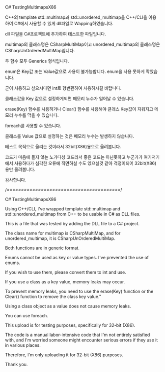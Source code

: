 C# TestingMultimapsX86

C++의 template std::multimap과 std::unordered_multimap을 C++/CLI을 이용하여 C#에서 사용할 수 있게 dll파일로 Wapping하였습니다.

dll 파일을 C#프로젝트에 추가하여 테스트한 파일입니다.

multimap의 클래스명은 CSharpMultiMap이고 unordered_multimap의 클래스명은 CSharpUnOrderedMultiMap입니다.

두 함수 모두 Generics 형식입니다.

enum은 Key값 또는 Value값으로 사용이 불가능합니다. enum을 사용 못하게 막았습니다.

굳이 사용하고 싶으시다면 int로 형변환하여 사용하시길 바랍니다.

클래스값을 Key 값으로 설정하게되면 메모리 누수가 일어날 수 있습니다.

erase(Key) 함수를 사용하거나 Clear() 함수를 사용해야 클래스 Key값이 지워지고 메모리 누수를 막을 수 있습니다.

foreach를 사용할 수 있습니다.

클래스를 Value 값으로 설정하는 것은 메모리 누수는 발생하지 않습니다.

테스트 목적으로 올리는 것이라서 32bit(X86)용으로 올려봅니다.

코드가 마음에 들지 않는 노가다성 코드라서 좋은 코드는 아닌듯하고 누군가가 여기저기에서 사용하다가 심각한 오류에 직면하실 수도 있으실것 같아 걱정이되어 32bit(X86)용만 올려봅니다.

감사합니다.

/*========================================*/

C# TestingMultimapsX86

Using C++/CLI, I've wrapped template std::multimap and std::unordered_multimap from C++ to be usable in C# as DLL files.

This is a file that was tested by adding the DLL file to a C# project.

The class name for multimap is CSharpMultiMap, and for unordered_multimap, it is CSharpUnOrderedMultiMap.

Both functions are in generic format.

Enums cannot be used as key or value types. I've prevented the use of enums.

If you wish to use them, please convert them to int and use.

If you use a class as a key value, memory leaks may occur.

To prevent memory leaks, you need to use the erase(Key) function or the Clear() function to remove the class key value."

Using a class object as a value does not cause memory leaks.

You can use foreach.

This upload is for testing purposes, specifically for 32-bit (X86).

The code is a manual labor-intensive code that I'm not entirely satisfied with, and I'm worried someone might encounter serious errors if they use it in various places.

Therefore, I'm only uploading it for 32-bit (X86) purposes.

Thank you.